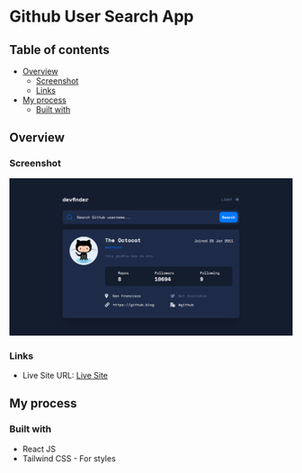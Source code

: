 # Github User Search App

## Table of contents

- [Overview](#overview)
  - [Screenshot](#screenshot)
  - [Links](#links)
- [My process](#my-process)
  - [Built with](#built-with)

## Overview

### Screenshot

![](./public/images/screenshot.png)

### Links

- Live Site URL: [Live Site](https://gregarious-pudding-4c759b.netlify.app/)

## My process

### Built with

- React JS
- Tailwind CSS - For styles
